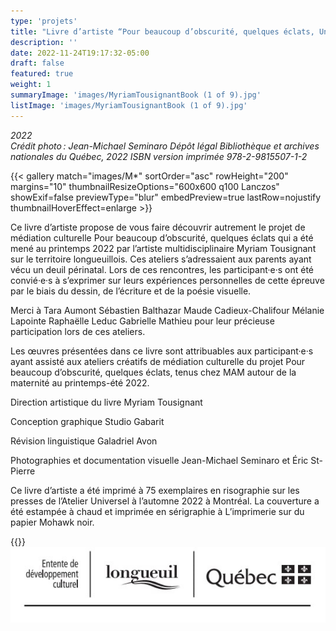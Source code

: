 ```yaml
---
type: 'projets'
title: "Livre d’artiste “Pour beaucoup d’obscurité, quelques éclats, Un projet de médiation culturelle”"
description: ''
date: 2022-11-24T19:17:32-05:00
draft: false
featured: true
weight: 1
summaryImage: 'images/MyriamTousignantBook (1 of 9).jpg'
listImage: 'images/MyriamTousignantBook (1 of 9).jpg'
---
```


_2022  
Crédit photo : Jean-Michael Seminaro 
Dépôt légal Bibliothèque et archives nationales du Québec, 2022 ISBN version imprimée 978-2-9815507-1-2_

{{< gallery match="images/M*" sortOrder="asc" rowHeight="200" margins="10" thumbnailResizeOptions="600x600 q100 Lanczos" showExif=false previewType="blur" embedPreview=true lastRow=nojustify thumbnailHoverEffect=enlarge >}}

Ce livre d’artiste propose de vous faire découvrir autrement le projet de médiation culturelle Pour beaucoup d’obscurité, quelques éclats qui a été mené au printemps 2022 par l’artiste multidisciplinaire Myriam Tousignant sur le territoire longueuillois. Ces ateliers s’adressaient aux parents ayant vécu un deuil périnatal. Lors de ces rencontres, les participant·e·s ont été convié·e·s à s’exprimer sur leurs expériences personnelles de cette épreuve par le biais du dessin, de l’écriture et de la poésie visuelle.  

Merci à Tara Aumont Sébastien Balthazar Maude Cadieux-Chalifour Mélanie Lapointe Raphaëlle Leduc Gabrielle Mathieu pour leur précieuse participation lors de ces ateliers. 

Les œuvres présentées dans ce livre sont attribuables aux participant·e·s ayant assisté aux ateliers créatifs de médiation culturelle du projet Pour beaucoup d’obscurité, quelques éclats, tenus chez MAM autour de la maternité au printemps-été 2022. 

Direction artistique du livre Myriam Tousignant 

Conception graphique Studio Gabarit  

Révision linguistique Galadriel Avon  

Photographies et documentation visuelle Jean-Michael Seminaro et Éric St-Pierre  

Ce livre d’artiste a été imprimé à 75 exemplaires en risographie sur les presses de l’Atelier Universel à l’automne 2022 à Montréal. La couverture a été estampée à chaud et imprimée en sérigraphie à L’imprimerie sur du papier Mohawk noir. 

{{<partnerlink src="images/logo-mam.png" href="https://www.mam.qc.ca" alt="MAM">}}
![Développement culturel](images/entente-development-culturel.jpg)
